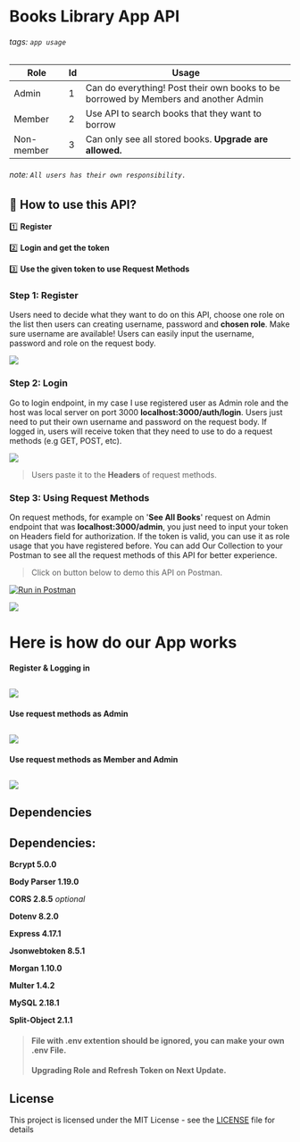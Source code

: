 # Books Library App API

###### tags: `app usage`

| Role              | Id |      Usage                               |
| ----------------- |:---|------------------------------------------|
| Admin             | 1  |Can do everything! Post their own books to be borrowed by Members and another Admin|
| Member            | 2  |Use API to search books that they want to borrow|
| Non-member        | 3  |Can only see all stored books. **Upgrade are allowed.**|

###### note: `All users has their own responsibility.`

## :memo: How to use this API?

:one: **Register**

:two: **Login and get the token**

:three: **Use the given token to use Request Methods**



### Step 1: Register

Users need to decide what they want to do on this API, choose one role on the list then users can creating username, password and **chosen role**. Make sure username are available! Users can easily input the username, password and role on the request body.

![](https://i.imgur.com/20PwfHb.gif)


### Step 2: Login

Go to login endpoint, in my case I use registered user as Admin role and the host was local server on port 3000 **localhost:3000/auth/login**. Users just need to put their own username and password on the request body. If logged in, users will receive token that they need to use to do a request methods (e.g GET, POST, etc).

![](https://i.imgur.com/I9Ld4kS.gif)



>Users paste it to the **Headers** of request methods. 


### Step 3: Using Request Methods

On request methods, for example on '**See All Books**' request on Admin endpoint that was **localhost:3000/admin**, you just need to input your token on Headers field for authorization. If the token is valid, you can use it as role usage that you have registered before. You can add Our Collection to your Postman to see all the request methods of this API for better experience.

>Click on button below to demo this API on Postman.

[![Run in Postman](https://run.pstmn.io/button.svg)](https://app.getpostman.com/run-collection/e4950ca6016991ea4dc7)

![](https://i.imgur.com/t2UrBr7.gif)

# Here is how do our App works

#### Register & Logging in
![](https://i.imgur.com/1nv0SeP.png)
---
#### Use request methods as Admin
![](https://i.imgur.com/2EzXtTd.png)
---
#### Use request methods as Member and Admin
![](https://i.imgur.com/GnaxAjg.png)
---


## Dependencies
## Dependencies:
**Bcrypt 5.0.0**

**Body Parser 1.19.0**

**CORS 2.8.5** *optional*

**Dotenv 8.2.0**

**Express 4.17.1**

**Jsonwebtoken 8.5.1**

**Morgan 1.10.0**

**Multer 1.4.2**

**MySQL 2.18.1**

**Split-Object 2.1.1**

>#### File with .env extention should be ignored, you can make your own .env File.
>#### Upgrading Role and Refresh Token on Next Update.


## License
This project is licensed under the MIT License - see the [LICENSE](https://github.com/knocknockguesswho/Books-Library-API/blob/master/License) file for details
